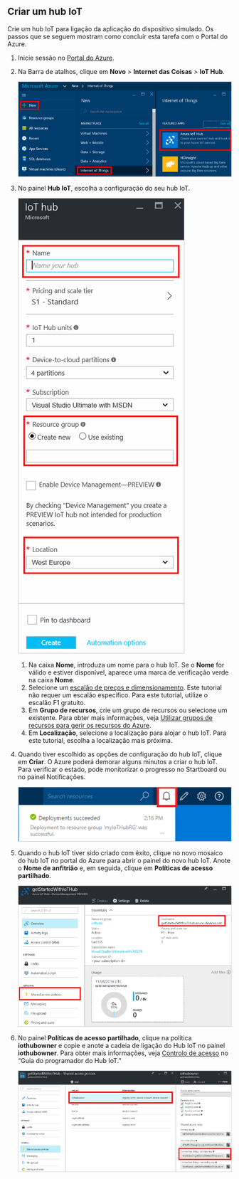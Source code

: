 ## <a name="create-an-iot-hub"></a>Criar um hub IoT
Crie um hub IoT para ligação da aplicação do dispositivo simulado. Os passos que se seguem mostram como concluir esta tarefa com o Portal do Azure.

1. Inicie sessão no [Portal do Azure][lnk-portal].
1. Na Barra de atalhos, clique em **Novo** > **Internet das Coisas** > **IoT Hub**.
   
    ![Barra de atalhos do portal do Azure][1]
1. No painel **Hub IoT**, escolha a configuração do seu hub IoT.
   
    ![Painel do hub IoT][2]
   
   1. Na caixa **Nome**, introduza um nome para o hub IoT. Se o **Nome** for válido e estiver disponível, aparece uma marca de verificação verde na caixa **Nome**.
   1. Selecione um [escalão de preços e dimensionamento][lnk-pricing]. Este tutorial não requer um escalão específico. Para este tutorial, utilize o escalão F1 gratuito.
   1. Em **Grupo de recursos**, crie um grupo de recursos ou selecione um existente. Para obter mais informações, veja [Utilizar grupos de recursos para gerir os recursos do Azure][lnk-resource-groups].
   1. Em **Localização**, selecione a localização para alojar o hub IoT. Para este tutorial, escolha a localização mais próxima.
1. Quando tiver escolhido as opções de configuração do hub IoT, clique em **Criar**.  O Azure poderá demorar alguns minutos a criar o hub IoT. Para verificar o estado, pode monitorizar o progresso no Startboard ou no painel Notificações.
   
    ![Estado do novo hub IoT][3]
1. Quando o hub IoT tiver sido criado com êxito, clique no novo mosaico do hub IoT no portal do Azure para abrir o painel do novo hub IoT. Anote o **Nome de anfitrião** e, em seguida, clique em **Políticas de acesso partilhado**.
   
    ![Novo painel do hub IoT][4]
1. No painel **Políticas de acesso partilhado**, clique na política **iothubowner** e copie e anote a cadeia de ligação do Hub IoT no painel **iothubowner**. Para obter mais informações, veja [Controlo de acesso][lnk-access-control] no “Guia do programador do Hub IoT.”
   
    ![Painel das políticas de acesso partilhado][5]

<!-- Images. -->
[1]: ./media/iot-hub-get-started-create-hub/create-iot-hub1.png
[2]: ./media/iot-hub-get-started-create-hub/create-iot-hub2.png
[3]: ./media/iot-hub-get-started-create-hub/create-iot-hub3.png
[4]: ./media/iot-hub-get-started-create-hub/create-iot-hub4.png
[5]: ./media/iot-hub-get-started-create-hub/create-iot-hub5.png

<!-- Links -->
[lnk-resource-groups]: ../articles/azure-resource-manager/resource-group-portal.md
[lnk-portal]: https://portal.azure.com/
[lnk-pricing]: https://azure.microsoft.com/pricing/details/iot-hub/
[lnk-access-control]: ../articles/iot-hub/iot-hub-devguide-security.md
